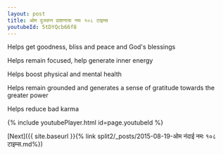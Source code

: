 ```yaml
---
layout: post
title: ओम दुःस्वप्न प्राशनाया नमः १०८ टाइम्स
youtubeId: 5tDYQcb66f8
---
```

 
 
Helps get goodness, bliss and peace and God's blessings
 
Helps remain focused, help generate inner energy 
 
Helps boost physical and mental health 
 
Helps remain grounded and generates a sense of gratitude towards the greater power 
 
Helps reduce bad karma
 
 
 
 


{% include youtubePlayer.html id=page.youtubeId %}
 
[Next]({{ site.baseurl }}{% link  split2/_posts/2015-08-19-ओम नंदाई नमः १०८ टाइम्स.md%})
 

